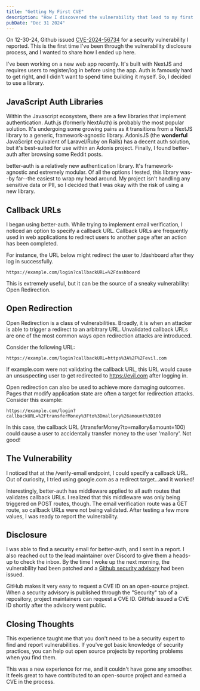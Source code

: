 ```yaml
---
title: "Getting My First CVE"
description: "How I discovered the vulnerability that lead to my first CVE"
pubDate: "Dec 31 2024"
---
```


On 12-30-24, Github issued [CVE-2024-56734](https://nvd.nist.gov/vuln/detail/CVE-2024-56734) for a security vulnerability I reported. This is the first time I've been through the vulnerability disclosure process, and I wanted to share how I ended up here.

I've been working on a new web app recently. It's built with NextJS and requires users to register/log in before using the app. Auth is famously hard to get right, and I didn't want to spend time building it myself. So, I decided to use a library.

## JavaScript Auth Libraries

Within the Javascript ecosystem, there are a few libraries that implement authentication. Auth.js (formerly NextAuth) is probably the most popular solution. It's undergoing some growing pains as it transitions from a NextJS library to a generic, framework-agnostic library. AdonisJS (the **wonderful** JavaScript equivalent of Laravel/Ruby on Rails) has a decent auth solution, but it's best-suited for use within an Adonis project. Finally, I found better-auth after browsing some Reddit posts.

better-auth is a relatively new authentication library. It's framework-agnostic and extremely modular. Of all the options I tested, this library was--by far--the easiest to wrap my head around. My project isn't handling any sensitive data or PII, so I decided that I was okay with the risk of using a new library.

## Callback URLs

I began using better-auth. While trying to implement email verification, I noticed an option to specify a callback URL. Callback URLs are frequently used in web applications to redirect users to another page after an action has been completed.

For instance, the URL below might redirect the user to /dashboard after they log in successfully.

```
https://example.com/login?callbackURL=%2Fdashboard
```

This is extremely useful, but it can be the source of a sneaky vulnerability: Open Redirection.

## Open Redirection

Open Redirection is a class of vulnerabilities. Broadly, it is when an attacker is able to trigger a redirect to an arbitrary URL. Unvalidated callback URLs are one of the most common ways open redirection attacks are introduced.

Consider the following URL:

```
https://example.com/login?callbackURL=https%3A%2F%2Fevil.com
```

If example.com were not validating the callback URL, this URL would cause an unsuspecting user to get redirected to https://evil.com after logging in.

Open redirection can also be used to achieve more damaging outcomes. Pages that modify application state are often a target for redirection attacks. Consider this example:

```
https://example.com/login?callbackURL=%2FtransferMoney%3Fto%3Dmallory%26amount%3D100
```

In this case, the callback URL (/transferMoney?to=mallory&amount=100) could cause a user to accidentally transfer money to the user 'mallory'. Not good!

## The Vulnerability

I noticed that at the /verify-email endpoint, I could specify a callback URL. Out of curiosity, I tried using google.com as a redirect target...and it worked!

Interestingly, better-auth has middleware applied to all auth routes that validates callback URLs. I realized that this middleware was only being triggered on POST routes, though. The email verification route was a GET route, so callback URLs were not being validated. After testing a few more values, I was ready to report the vulnerability.

## Disclosure

I was able to find a security email for better-auth, and I sent in a report. I also reached out to the lead maintainer over Discord to give them a heads-up to check the inbox. By the time I woke up the next morning, the vulnerability had been patched and a [Github security advisory](https://github.com/advisories/GHSA-8jhw-6pjj-8723) had been issued.

GitHub makes it very easy to request a CVE ID on an open-source project. When a security advisory is published through the "Security" tab of a repository, project maintainers can request a CVE ID. GitHub issued a CVE ID shortly after the advisory went public.

## Closing Thoughts

This experience taught me that you don't need to be a security expert to find and report vulnerabilities. If you've got basic knowledge of security practices, you can help out open source projects by reporting problems when you find them.

This was a new experience for me, and it couldn't have gone any smoother. It feels great to have contributed to an open-source project and earned a CVE in the process.

